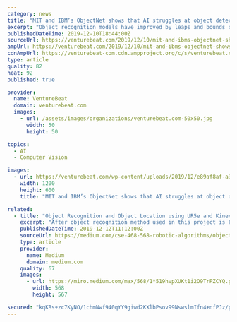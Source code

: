 ```yaml
---
category: news
title: "MIT and IBM’s ObjectNet shows that AI struggles at object detection in the real world"
excerpt: "Object recognition models have improved by leaps and bounds over the past decade, but they’ve got a long way to go where accuracy is concerned. That’s the conclusion of a joint team from the Massachusetts Institute of Technology and IBM, which recently ..."
publishedDateTime: 2019-12-10T18:44:00Z
sourceUrl: https://venturebeat.com/2019/12/10/mit-and-ibms-objectnet-shows-that-ai-struggles-at-object-detection-in-the-real-world/
ampUrl: https://venturebeat.com/2019/12/10/mit-and-ibms-objectnet-shows-that-ai-struggles-at-object-detection-in-the-real-world/amp/
cdnAmpUrl: https://venturebeat-com.cdn.ampproject.org/c/s/venturebeat.com/2019/12/10/mit-and-ibms-objectnet-shows-that-ai-struggles-at-object-detection-in-the-real-world/amp/
type: article
quality: 82
heat: 92
published: true

provider:
  name: VentureBeat
  domain: venturebeat.com
  images:
    - url: /assets/images/organizations/venturebeat.com-50x50.jpg
      width: 50
      height: 50

topics:
  - AI
  - Computer Vision

images:
  - url: https://venturebeat.com/wp-content/uploads/2019/12/e89af8af-a332-438e-8a53-204977c43520-e1576002264880.png?fit=1200%2C600&amp;strip=all
    width: 1200
    height: 600
    title: "MIT and IBM’s ObjectNet shows that AI struggles at object detection in the real world"

related:
  - title: "Object Recognition and Object Location using UR5e and Kinect V2 (Part 3/3)"
    excerpt: "After object recognition method used in this project is Faster R-CNN. The process requires to take a huge number of photos (100+) to ensure the high accuracy of object detection. The images below are three of the samples as the training data. Noting that ..."
    publishedDateTime: 2019-12-12T11:12:00Z
    sourceUrl: https://medium.com/cse-468-568-robotic-algorithms/object-recognition-and-object-location-using-ur5e-and-kinect-v2-part-3-3-a406f910ace0
    type: article
    provider:
      name: Medium
      domain: medium.com
    quality: 67
    images:
      - url: https://miro.medium.com/max/568/1*519hvpXUKt1i2O9TrPZCYQ.png
        width: 568
        height: 567

secured: "kqKBs+zc7KyNO/1chmNwf940qYY9giwd2KXlbPsov99NswslmIfn4+nfPJz/pyQ04Zd4O5cnOttDz9kZAjsNgVh0D/DMGvI1v/Th2RUUoDyhtW2liN0pWE8YfXOWY0qWWZ/FNQ89ID0HqSqGOK4T5f8zBw7OKNxDWE4ZeaiNx7rHgA62qowDlTQVNNyptCcQVqNe15pLebJtgz7cQ8CbqOGNGtBOQ402sF7U8+e0czgVVcPT3cJsbw5mc2OPI/AfBMwC30+0qDjXkuLYp4A8LQ==;GGnMqzGSNMXq1dl2D39H2Q=="
---
```



